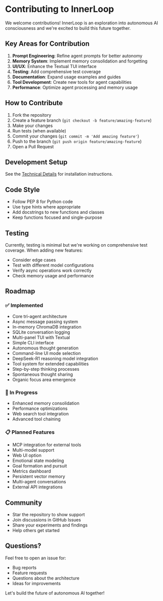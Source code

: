 # Contributing to InnerLoop

We welcome contributions! InnerLoop is an exploration into autonomous AI consciousness and we're excited to build this future together.

## Key Areas for Contribution

1. **Prompt Engineering**: Refine agent prompts for better autonomy
2. **Memory System**: Implement memory consolidation and forgetting
3. **UI/UX**: Enhance the Textual TUI interface
4. **Testing**: Add comprehensive test coverage
5. **Documentation**: Expand usage examples and guides
6. **Tool Development**: Create new tools for agent capabilities
7. **Performance**: Optimize agent processing and memory usage

## How to Contribute

1. Fork the repository
2. Create a feature branch (`git checkout -b feature/amazing-feature`)
3. Make your changes
4. Run tests (when available)
5. Commit your changes (`git commit -m 'Add amazing feature'`)
6. Push to the branch (`git push origin feature/amazing-feature`)
7. Open a Pull Request

## Development Setup

See the [Technical Details](technical-details.md) for installation instructions.

## Code Style

- Follow PEP 8 for Python code
- Use type hints where appropriate
- Add docstrings to new functions and classes
- Keep functions focused and single-purpose

## Testing

Currently, testing is minimal but we're working on comprehensive test coverage. When adding new features:

- Consider edge cases
- Test with different model configurations
- Verify async operations work correctly
- Check memory usage and performance

## Roadmap

### ✅ Implemented
- Core tri-agent architecture
- Async message passing system
- In-memory ChromaDB integration
- SQLite conversation logging
- Multi-panel TUI with Textual
- Simple CLI interface
- Autonomous thought generation
- Command-line UI mode selection
- DeepSeek-R1 reasoning model integration
- Tool system for extended capabilities
- Step-by-step thinking processes
- Spontaneous thought sharing
- Organic focus area emergence

### 🔄 In Progress
- Enhanced memory consolidation
- Performance optimizations
- Web search tool integration
- Advanced tool chaining

### 📋 Planned Features
- MCP integration for external tools
- Multi-model support
- Web UI option
- Emotional state modeling
- Goal formation and pursuit
- Metrics dashboard
- Persistent vector memory
- Multi-agent conversations
- External API integrations

## Community

- Star the repository to show support
- Join discussions in GitHub Issues
- Share your experiments and findings
- Help others get started

## Questions?

Feel free to open an issue for:
- Bug reports
- Feature requests
- Questions about the architecture
- Ideas for improvements

Let's build the future of autonomous AI together!